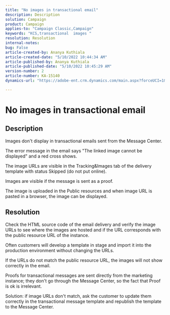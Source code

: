 ```yaml
---
title: "No images in transactional email"
description: Description
solution: Campaign
product: Campaign
applies-to: "Campaign Classic,Campaign"
keywords: "KCS,transactional  images "
resolution: Resolution
internal-notes: 
bug: False
article-created-by: Ananya Kuthiala
article-created-date: "5/10/2022 10:44:34 AM"
article-published-by: Ananya Kuthiala
article-published-date: "5/10/2022 10:45:29 AM"
version-number: 2
article-number: KA-15140
dynamics-url: "https://adobe-ent.crm.dynamics.com/main.aspx?forceUCI=1&pagetype=entityrecord&etn=knowledgearticle&id=4350be2b-4ed0-ec11-a7b5-0022480a8e40"

---
```

# No images in transactional email

## Description


Images don't display in transactional emails sent from the Message Center.

The error message in the email says "The linked image cannot be displayed" and a red cross shows.

The image URLs are visible in the Tracking&Images tab of the delivery template with status Skipped (do not put online).

Images are visible if the message is sent as a proof.

The image is uploaded in the Public resources and when image URL is pasted in a browser, the image can be displayed.


## Resolution


Check the HTML source code of the email delivery and verify the image URLs to see where the images are hosted and if the URL corresponds with the public resource URL of the instance.

Often customers will develop a template in stage and import it into the production environment without changing the URLs.

If the URLs do not match the public resource URL, the images will not show correctly in the email.

Proofs for transactional messages are sent directly from the marketing instance; they don't go through the Message Center, so the fact that Proof is ok is irrelevant.

Solution: if image URLs don't match, ask the customer to update them correctly in the transactional message template and republish the template to the Message Center.


